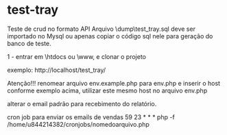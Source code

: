 # test-tray

Teste de crud no formato API
Arquivo \dump\test_tray.sql deve ser importado no Mysql ou apenas copiar o código sql nele para
geração do banco de teste.

1 - entrar em \htdocs ou \www, e clonar o projeto

exemplo: http://localhost/test_tray/

Atenção!!!
renomear arquivo env.example.php para env.php e inserir o host conforme exemplo acima,
utilizar este mesmo host no arquivo env.php

alterar o email padrão para recebimento do relatório.


cron job para enviar os emails de vendas
59 23 * * * php -f /home/u844214382/cronjobs/nomedoarquivo.php


